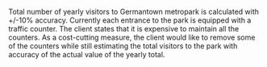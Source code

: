 Total number of yearly visitors to Germantown metropark is calculated with +/-10% accuracy. Currently each 
entrance to the park is equipped with a traffic counter. The client states that it is expensive to maintain all 
the counters. As a cost-cutting measure, the client would like to remove some of the counters while still 
estimating the total visitors to the park with accuracy of the actual value of the yearly total.
